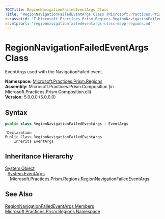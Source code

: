 ```yaml
---
TOCTitle: RegionNavigationFailedEventArgs Class
Title: 'RegionNavigationFailedEventArgs Class (Microsoft.Practices.Prism.Regions)'
ms:assetid: 'T:Microsoft.Practices.Prism.Regions.RegionNavigationFailedEventArgs'
ms:mtpsurl: 'regionnavigationfailedeventargs-class-mspp-regions.md'
---
```



# RegionNavigationFailedEventArgs Class

EventArgs used with the NavigationFailed event.

**Namespace:** [Microsoft.Practices.Prism.Regions](/patterns-practices/reference/mspp-regions-namespace)  
**Assembly:** Microsoft.Practices.Prism.Composition (in Microsoft.Practices.Prism.Composition.dll)  
**Version:** 5.0.0.0 (5.0.0.0)

## Syntax
```C#
public class RegionNavigationFailedEventArgs : EventArgs
```
```VB
'Declaration
Public Class RegionNavigationFailedEventArgs
	Inherits EventArgs
```

## Inheritance Hierarchy

[System.Object](http://msdn.microsoft.com/en-us/library/e5kfa45b)  
  [System.EventArgs](http://msdn.microsoft.com/en-us/library/118wxtk3)  
    Microsoft.Practices.Prism.Regions.RegionNavigationFailedEventArgs

## See Also

[RegionNavigationFailedEventArgs Members](/patterns-practices/reference/regionnavigationfailedeventargs-class-mspp-regions)  
[Microsoft.Practices.Prism.Regions Namespace](/patterns-practices/reference/mspp-regions-namespace)  